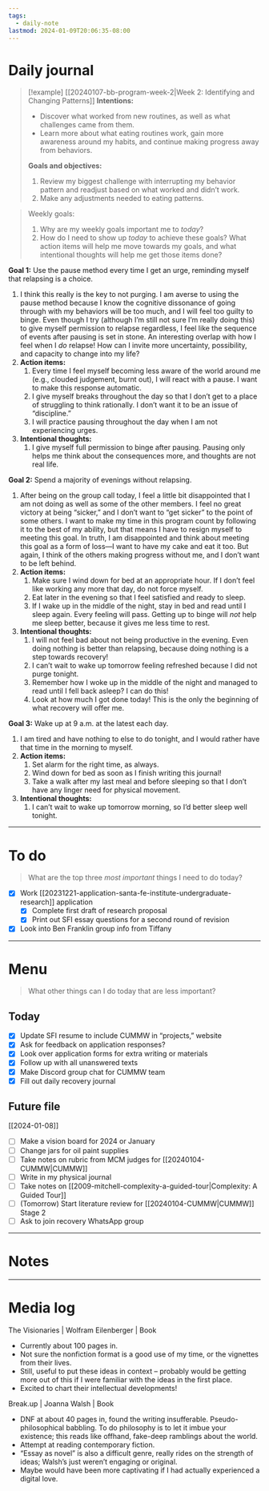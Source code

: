 ```yaml
---
tags:
  - daily-note
lastmod: 2024-01-09T20:06:35-08:00
---
```

# Daily journal

>[!example] [[20240107-bb-program-week-2|Week 2: Identifying and Changing Patterns]]
>**Intentions:**
>- Discover what worked from new routines, as well as what challenges came from them.
>- Learn more about what eating routines work, gain more awareness around my habits, and continue making progress away from behaviors.
>
>**Goals and objectives:**
>1. Review my biggest challenge with interrupting my behavior pattern and readjust based on what worked and didn’t work.
>2. Make any adjustments needed to eating patterns.

> Weekly goals:
> 1. Why are my weekly goals important me to *today*?
> 2. How do I need to show up *today* to achieve these goals? What action items will help me move towards my goals, and what intentional thoughts will help me get those items done?

**Goal 1:** Use the pause method every time I get an urge, reminding myself that relapsing is a choice.
1. I think this really is the key to not purging. I am averse to using the pause method because I know the cognitive dissonance of going through with my behaviors will be too much, and I will feel too guilty to binge. Even though I try (although I’m still not sure I’m really doing this) to give myself permission to relapse regardless, I feel like the sequence of events after pausing is set in stone. An interesting overlap with how I feel when I *do* relapse! How can I invite more uncertainty, possibility, and capacity to change into my life?
2. **Action items:**
	1. Every time I feel myself becoming less aware of the world around me (e.g., clouded judgement, burnt out), I will react with a pause. I want to make this response automatic.
	2. I give myself breaks throughout the day so that I don’t get to a place of struggling to think rationally. I don’t want it to be an issue of “discipline.”
	3. I will practice pausing throughout the day when I am not experiencing urges.
3. **Intentional thoughts:**
	1. I give myself full permission to binge after pausing. Pausing only helps me think about the consequences more, and thoughts are not real life.

**Goal 2:** Spend a majority of evenings without relapsing.
1. After being on the group call today, I feel a little bit disappointed that I am not doing as well as some of the other members. I feel no great victory at being “sicker,” and I don’t want to “get sicker” to the point of some others. I want to make my time in this program count by following it to the best of my ability, but that means I have to resign myself to meeting this goal. In truth, I am disappointed and think about meeting this goal as a form of loss—I want to have my cake and eat it too. But again, I think of the others making progress without me, and I don’t want to be left behind.
2. **Action items:**
	1. Make sure I wind down for bed at an appropriate hour. If I don’t feel like working any more that day, do not force myself.
	2. Eat later in the evening so that I feel satisfied and ready to sleep.
	3. If I wake up in the middle of the night, stay in bed and read until I sleep again. Every feeling will pass. Getting up to binge will *not* help me sleep better, because it gives me less time to rest.
3. **Intentional thoughts:**
	1. I will not feel bad about not being productive in the evening. Even doing nothing is better than relapsing, because doing nothing is a step towards recovery!
	2. I can’t wait to wake up tomorrow feeling refreshed because I did not purge tonight.
	3. Remember how I woke up in the middle of the night and managed to read until I fell back asleep? I can do this!
	4. Look at how much I got done today! This is the only the beginning of what recovery will offer me.

**Goal 3:** Wake up at 9 a.m. at the latest each day.
1. I am tired and have nothing to else to do tonight, and I would rather have that time in the morning to myself.
2. **Action items:**
	1. Set alarm for the right time, as always.
	2. Wind down for bed as soon as I finish writing this journal!
	3. Take a walk after my last meal and before sleeping so that I don’t have any linger need for physical movement.
3. **Intentional thoughts:**
	1. I can’t wait to wake up tomorrow morning, so I’d better sleep well tonight.

---
# To do

> What are the top three *most important* things I need to do today?

- [x] Work [[20231221-application-santa-fe-institute-undergraduate-research]] application
	- [x] Complete first draft of research proposal
	- [x] Print out SFI essay questions for a second round of revision
- [x] Look into Ben Franklin group info from Tiffany

----
# Menu

> What other things can I do today that are less important?
## Today

- [x] Update SFI resume to include CUMMW in “projects,” website
- [x] Ask for feedback on application responses?
- [x] Look over application forms for extra writing or materials
- [x] Follow up with all unanswered texts
- [x] Make Discord group chat for CUMMW team
- [x] Fill out daily recovery journal

## Future file

[[2024-01-08]]
- [ ] Make a vision board for 2024 or January
- [ ] Change jars for oil paint supplies
- [ ] Take notes on rubric from MCM judges for [[20240104-CUMMW|CUMMW]]
- [ ] Write in my physical journal
- [ ] Take notes on [[2009-mitchell-complexity-a-guided-tour|Complexity: A Guided Tour]]
- [ ] (Tomorrow) Start literature review for [[20240104-CUMMW|CUMMW]] Stage 2
- [ ] Ask to join recovery WhatsApp group

---
# Notes

---
# Media log

The Visionaries | Wolfram Eilenberger | Book
- Currently about 100 pages in.
- Not sure the nonfiction format is a good use of my time, or the vignettes from their lives.
- Still, useful to put these ideas in context – probably would be getting more out of this if I were familiar with the ideas in the first place.
- Excited to chart their intellectual developments!

Break.up | Joanna Walsh | Book
- DNF at about 40 pages in, found the writing insufferable. Pseudo-philosophical babbling. To do philosophy is to let it imbue your existence; this reads like offhand, fake-deep ramblings about the world.
- Attempt at reading contemporary fiction.
- “Essay as novel” is also a difficult genre, really rides on the strength of ideas; Walsh’s just weren’t engaging or original.
- Maybe would have been more captivating if I had actually experienced a digital love.